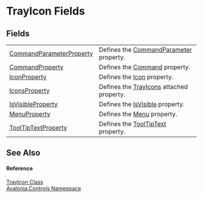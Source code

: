 # TrayIcon Fields




## Fields
<table>
<tr>
<td><a href="F_Avalonia_Controls_TrayIcon_CommandParameterProperty">CommandParameterProperty</a></td>
<td>Defines the <a href="P_Avalonia_Controls_TrayIcon_CommandParameter">CommandParameter</a> property.</td>
</tr>
<tr>
<td><a href="F_Avalonia_Controls_TrayIcon_CommandProperty">CommandProperty</a></td>
<td>Defines the <a href="P_Avalonia_Controls_TrayIcon_Command">Command</a> property.</td>
</tr>
<tr>
<td><a href="F_Avalonia_Controls_TrayIcon_IconProperty">IconProperty</a></td>
<td>Defines the <a href="P_Avalonia_Controls_TrayIcon_Icon">Icon</a> property.</td>
</tr>
<tr>
<td><a href="F_Avalonia_Controls_TrayIcon_IconsProperty">IconsProperty</a></td>
<td>Defines the <a href="T_Avalonia_Controls_TrayIcons">TrayIcons</a> attached property.</td>
</tr>
<tr>
<td><a href="F_Avalonia_Controls_TrayIcon_IsVisibleProperty">IsVisibleProperty</a></td>
<td>Defines the <a href="P_Avalonia_Controls_TrayIcon_IsVisible">IsVisible</a> property.</td>
</tr>
<tr>
<td><a href="F_Avalonia_Controls_TrayIcon_MenuProperty">MenuProperty</a></td>
<td>Defines the <a href="P_Avalonia_Controls_TrayIcon_Menu">Menu</a> property.</td>
</tr>
<tr>
<td><a href="F_Avalonia_Controls_TrayIcon_ToolTipTextProperty">ToolTipTextProperty</a></td>
<td>Defines the <a href="P_Avalonia_Controls_TrayIcon_ToolTipText">ToolTipText</a> property.</td>
</tr>
</table>

## See Also


#### Reference
<a href="T_Avalonia_Controls_TrayIcon">TrayIcon Class</a>  
<a href="N_Avalonia_Controls">Avalonia.Controls Namespace</a>  
